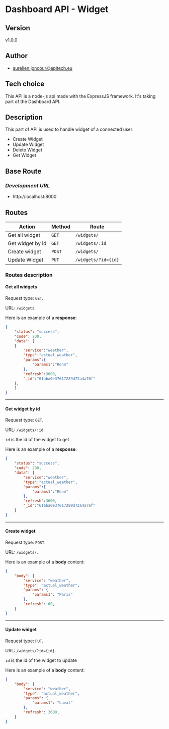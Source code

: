 # **Dashboard API - Widget**

## **Version**

v1.0.0

## **Author**

- aurelien.joncour@epitech.eu

## **Tech choice**

This API is a node-js api made with the ExpressJS framework.
It's taking part of the Dashboard API.

## **Description**

This part of API is used to handle widget of a connected user:

- Create Widget
- Update Widget
- Delete Widget
- Get Widget

## **Base Route**

### ***Development URL***

- http://localhost:8000

## **Routes**

| Action | Method | Route |
| ---- | ---- | ---- |
| Get all widget | `GET` | `/widgets/` |
| Get widget by id | `GET` | `/widgets/:id` |
| Create widget | `POST` | `/widgets/` |
| Update Widget | `PUT` | `/widgets/?id={id}` |

### **Routes description**

#### **Get all widgets**

Request type: `GET`.

URL: `/widgets`.

Here is an example of a **response**:
```json
{
    "status": "success",
    "code": 200,
    "data": [
    {
        "service":"weather",
        "type":"actual_weather",
        "params":{
            "params1":"Renn"
        },
        "refresh":3600,
        "_id":"61aba0e37617289d72a4a76f"
    },
    ]
}
```

____

#### **Get widget by id**

Request type: `GET`.

URL: `/widgets/:id`.

`id` is the id of the widget to get

Here is an example of a **response**:
```json
{
    "status": "success",
    "code": 200,
    "data": {
        "service":"weather",
        "type":"actual_weather",
        "params":{
            "params1":"Renn"
        },
        "refresh":3600,
        "_id":"61aba0e37617289d72a4a76f"
    }
}
```

____


#### **Create widget**

Request type: `POST`.

URL: `/widgets/`.

Here is an example of a **body** content:
```json
{
    "body": {
        "service": "weather",
        "type": "actual_weather",
        "params": {
            "params1": "Paris"
        },
        "refresh": 60,
    }
}
```

____


#### **Update widget**

Request type: `PUT`.

URL: `/widgets/?id={id}`.

`id` is the id of the widget to update

Here is an example of a **body** content:
```json
{
    "body": {
        "service": "weather",
        "type": "actual_weather",
        "params": {
            "params1": "Laval"
        },
        "refresh": 3600,
    }
}
```
